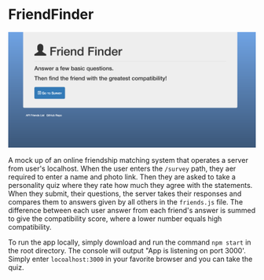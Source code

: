 # FriendFinder

![home_page](./app/public/assets/friend_finder_home.png)

A mock up of an online friendship matching system that operates a server from user's localhost. When the user enters the `/survey` path, they aer required to enter a name and photo link. Then they are asked to take a personality quiz where they rate how much they agree with the statements. When they submit, their questions, the server takes their responses and compares them to answers given by all others in the `friends.js` file.  The difference between each user answer from each friend's answer is summed to give the compatibility score, where a lower number equals high compatibility.

To run the app locally, simply download and run the command `npm start` in the root directory. The console will output "App is listening on port 3000'. Simply enter `locoalhost:3000` in your favorite browser and you can take the quiz. 




